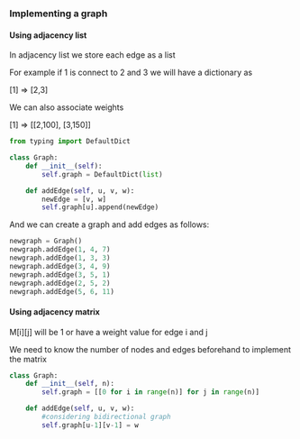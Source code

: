### Implementing a graph

#### Using adjacency list

In adjacency list we store each edge as a list

For example if 1 is connect to 2 and 3 we will have a dictionary as 

[1] => [2,3]

We can also associate weights

[1] => [[2,100], [3,150]]


```python
from typing import DefaultDict

class Graph:
    def __init__(self):
        self.graph = DefaultDict(list)

    def addEdge(self, u, v, w):
        newEdge = [v, w]
        self.graph[u].append(newEdge)
```

And we can create a graph and add edges as follows:

```python
newgraph = Graph()
newgraph.addEdge(1, 4, 7)
newgraph.addEdge(1, 3, 3)
newgraph.addEdge(3, 4, 9)
newgraph.addEdge(3, 5, 1)
newgraph.addEdge(2, 5, 2)
newgraph.addEdge(5, 6, 11)
```


#### Using adjacency matrix

M[i][j] will be 1 or have a weight value for edge i and j

We need to know the number of nodes and edges beforehand to implement the matrix

```python
class Graph:
    def __init__(self, n):
        self.graph = [[0 for i in range(n)] for j in range(n)]

    def addEdge(self, u, v, w):
        #considering bidirectional graph
        self.graph[u-1][v-1] = w

```